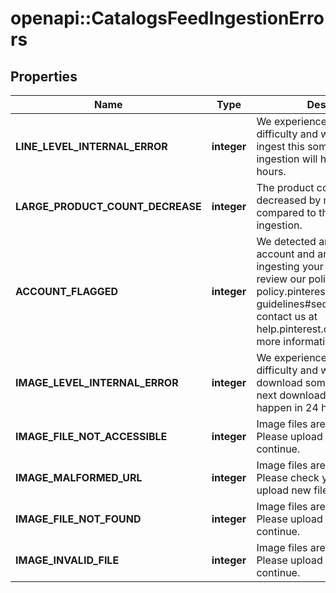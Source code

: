 # openapi::CatalogsFeedIngestionErrors


## Properties
Name | Type | Description | Notes
------------ | ------------- | ------------- | -------------
**LINE_LEVEL_INTERNAL_ERROR** | **integer** | We experienced a technical difficulty and were unable to ingest this some items. The next ingestion will happen in 24 hours. | [optional] 
**LARGE_PRODUCT_COUNT_DECREASE** | **integer** | The product count has decreased by more than 99% compared to the last successful ingestion. | [optional] [Enum: [1]] 
**ACCOUNT_FLAGGED** | **integer** | We detected an issue with your account and are not currently ingesting your items. Please review our policies at policy.pinterest.com/community-guidelines#section-spam or contact us at help.pinterest.com/contact for more information. | [optional] 
**IMAGE_LEVEL_INTERNAL_ERROR** | **integer** | We experienced a technical difficulty and were unable to download some images. The next download attempt will happen in 24 hours. | [optional] 
**IMAGE_FILE_NOT_ACCESSIBLE** | **integer** | Image files are unreadable. Please upload new files to continue. | [optional] 
**IMAGE_MALFORMED_URL** | **integer** | Image files are unreadable. Please check your link and upload new files to continue. | [optional] 
**IMAGE_FILE_NOT_FOUND** | **integer** | Image files are unreadable. Please upload new files to continue. | [optional] 
**IMAGE_INVALID_FILE** | **integer** | Image files are unreadable. Please upload new files to continue. | [optional] 


